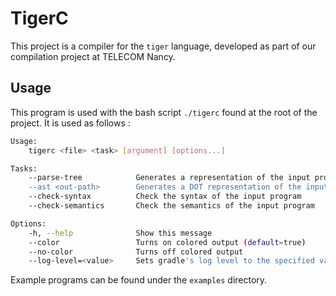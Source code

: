# TigerC

This project is a compiler for the `tiger` language, developed as part of our compilation project at TELECOM Nancy.

## Usage

This program is used with the bash script `./tigerc` found at the root of the project. It is used as follows :

```bash
Usage:
    tigerc <file> <task> [argument] [options...]

Tasks:
    --parse-tree            Generates a representation of the input program's parse tree
    --ast <out-path>        Generates a DOT representation of the input program's AST
    --check-syntax          Check the syntax of the input program
    --check-semantics       Check the semantics of the input program

Options:
    -h, --help              Show this message
    --color                 Turns on colored output (default=true)
    --no-color              Turns off colored output
    --log-level=<value>     Sets gradle's log level to the specified value of (quiet, warn, info, debug). Default: quiet
```

Example programs can be found under the `examples` directory.
